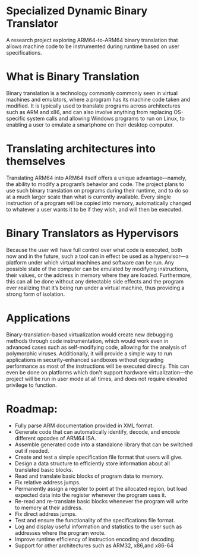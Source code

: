 # Specialized Dynamic Binary Translator
A research project exploring ARM64-to-ARM64 binary translation that allows machine code to be instrumented during runtime based on user specifications.

# What is Binary Translation
Binary translation is a technology commonly commonly seen in virtual machines and emulators, where a program has its machine code taken and modified. It is typically used to translate programs across architectures such as ARM and x86, and can also involve anything from replacing OS-specific system calls and allowing Windows programs to run on Linux, to enabling a user to emulate a smartphone on their desktop computer. 

# Translating architectures into themselves
Translating ARM64 into ARM64 itself offers a unique advantage—namely, the ability to modify a program’s behavior and code. The project plans to use such binary translation on programs during their runtime, and to do so at a much larger scale than what is currently available. Every single instruction of a program will be copied into memory, automatically changed to whatever a user wants it to be if they wish, and will then be executed. 

# Binary Translators as Hypervisors
Because the user will have full control over what code is executed, both now and in the future, such a tool can in effect be used as a hypervisor—a platform under which virtual machines and software can be run. Any possible state of the computer can be emulated by modifying instructions, their values, or the address in memory where they are loaded. Furthermore, this can all be done without any detectable side effects and the program ever realizing that it’s being run under a virtual machine, thus providing a strong form of isolation.

# Applications
Binary-translation-based virtualization would create new debugging methods through code instrumentation, which would work even in advanced cases such as self-modifying code, allowing for the analysis of polymorphic viruses. Additionally, it will provide a simple way to run applications in security-enhanced sandboxes without degrading performance as most of the instructions will be executed directly. This can even be done on platforms which don't support hardware virtualization—the project will be run in user mode at all times, and does not require elevated privilege to function.

# Roadmap:
- Fully parse ARM documentation provided in XML format.
- Generate code that can automatically identify, decode, and encode different opcodes of ARM64 ISA.
- Assemble generated code into a standalone library that can be switched out if needed.
- Create and test a simple specification file format that users will give.
- Design a data structure to efficiently store information about all translated basic blocks.
- Read and translate basic blocks of program data to memory.
- Fix relative address jumps.
- Permanently assign a register to point at the allocated region, but load expected data into the register whenever the program uses it.
- Re-read and re-translate basic blocks whenever the program will write to memory at their address.
- Fix direct address jumps.
- Test and ensure the functionality of the specifications file format.
- Log and display useful information and statistics to the user such as addresses where the program wrote.
- Improve runtime efficiency of instruction encoding and decoding.
- Support for other architectures such as ARM32, x86,and x86-64
